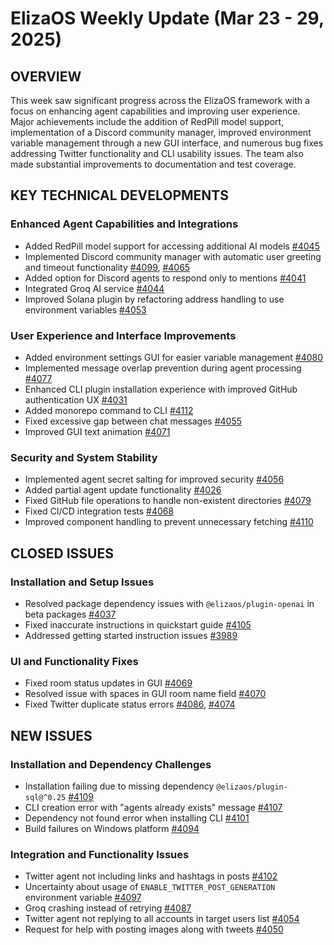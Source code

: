 # ElizaOS Weekly Update (Mar 23 - 29, 2025)

## OVERVIEW
This week saw significant progress across the ElizaOS framework with a focus on enhancing agent capabilities and improving user experience. Major achievements include the addition of RedPill model support, implementation of a Discord community manager, improved environment variable management through a new GUI interface, and numerous bug fixes addressing Twitter functionality and CLI usability issues. The team also made substantial improvements to documentation and test coverage.

## KEY TECHNICAL DEVELOPMENTS

### Enhanced Agent Capabilities and Integrations
- Added RedPill model support for accessing additional AI models [#4045](https://github.com/elizaos/eliza/pull/4045)
- Implemented Discord community manager with automatic user greeting and timeout functionality [#4099](https://github.com/elizaos/eliza/pull/4099), [#4065](https://github.com/elizaos/eliza/pull/4065)
- Added option for Discord agents to respond only to mentions [#4041](https://github.com/elizaos/eliza/pull/4041)
- Integrated Groq AI service [#4044](https://github.com/elizaos/eliza/pull/4044)
- Improved Solana plugin by refactoring address handling to use environment variables [#4053](https://github.com/elizaos/eliza/pull/4053)

### User Experience and Interface Improvements
- Added environment settings GUI for easier variable management [#4080](https://github.com/elizaos/eliza/pull/4080)
- Implemented message overlap prevention during agent processing [#4077](https://github.com/elizaos/eliza/pull/4077)
- Enhanced CLI plugin installation experience with improved GitHub authentication UX [#4031](https://github.com/elizaos/eliza/pull/4031)
- Added monorepo command to CLI [#4112](https://github.com/elizaos/eliza/pull/4112)
- Fixed excessive gap between chat messages [#4055](https://github.com/elizaos/eliza/pull/4055)
- Improved GUI text animation [#4071](https://github.com/elizaos/eliza/pull/4071)

### Security and System Stability
- Implemented agent secret salting for improved security [#4056](https://github.com/elizaos/eliza/pull/4056)
- Added partial agent update functionality [#4026](https://github.com/elizaos/eliza/pull/4026)
- Fixed GitHub file operations to handle non-existent directories [#4079](https://github.com/elizaos/eliza/pull/4079)
- Fixed CI/CD integration tests [#4068](https://github.com/elizaos/eliza/pull/4068)
- Improved component handling to prevent unnecessary fetching [#4110](https://github.com/elizaos/eliza/pull/4110)

## CLOSED ISSUES

### Installation and Setup Issues
- Resolved package dependency issues with `@elizaos/plugin-openai` in beta packages [#4037](https://github.com/elizaos/eliza/issues/4037)
- Fixed inaccurate instructions in quickstart guide [#4105](https://github.com/elizaos/eliza/issues/4105)
- Addressed getting started instruction issues [#3989](https://github.com/elizaos/eliza/issues/3989)

### UI and Functionality Fixes
- Fixed room status updates in GUI [#4069](https://github.com/elizaos/eliza/issues/4069)
- Resolved issue with spaces in GUI room name field [#4070](https://github.com/elizaos/eliza/issues/4070)
- Fixed Twitter duplicate status errors [#4086](https://github.com/elizaos/eliza/issues/4086), [#4074](https://github.com/elizaos/eliza/issues/4074)

## NEW ISSUES

### Installation and Dependency Challenges
- Installation failing due to missing dependency `@elizaos/plugin-sql@^0.25` [#4109](https://github.com/elizaos/eliza/issues/4109)
- CLI creation error with "agents already exists" message [#4107](https://github.com/elizaos/eliza/issues/4107)
- Dependency not found error when installing CLI [#4101](https://github.com/elizaos/eliza/issues/4101)
- Build failures on Windows platform [#4094](https://github.com/elizaos/eliza/issues/4094)

### Integration and Functionality Issues
- Twitter agent not including links and hashtags in posts [#4102](https://github.com/elizaos/eliza/issues/4102)
- Uncertainty about usage of `ENABLE_TWITTER_POST_GENERATION` environment variable [#4097](https://github.com/elizaos/eliza/issues/4097)
- Groq crashing instead of retrying [#4087](https://github.com/elizaos/eliza/issues/4087)
- Twitter agent not replying to all accounts in target users list [#4054](https://github.com/elizaos/eliza/issues/4054)
- Request for help with posting images along with tweets [#4050](https://github.com/elizaos/eliza/issues/4050)